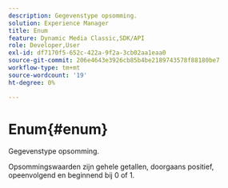 ```yaml
---
description: Gegevenstype opsomming.
solution: Experience Manager
title: Enum
feature: Dynamic Media Classic,SDK/API
role: Developer,User
exl-id: df7170f5-652c-422a-9f2a-3cb02aa1eaa0
source-git-commit: 206e4643e3926cb85b4be2189743578f88180be7
workflow-type: tm+mt
source-wordcount: '19'
ht-degree: 0%

---
```


# Enum{#enum}

Gegevenstype opsomming.

Opsommingswaarden zijn gehele getallen, doorgaans positief, opeenvolgend en beginnend bij 0 of 1.
